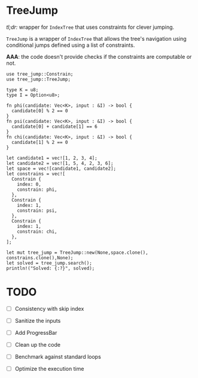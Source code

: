 # TreeJump

*tl;dr:* wrapper for `IndexTree` that uses constraints for clever jumping.

`TreeJump` is a wrapper of `IndexTree` that allows the tree's navigation using conditional jumps
	defined using a list of constraints.

**AAA**: the code doesn't provide checks if the constraints are computable or not.

```
use tree_jump::Constrain;
use tree_jump::TreeJump;

type K = u8;
type I = Option<u8>;

fn phi(candidate: Vec<K>, input : &I) -> bool {
  candidate[0] % 2 == 0
}
fn psi(candidate: Vec<K>, input : &I) -> bool {
  candidate[0] + candidate[1] == 6
}
fn chi(candidate: Vec<K>, input : &I) -> bool {
  candidate[1] % 2 == 0
}

let candidate1 = vec![1, 2, 3, 4];
let candidate2 = vec![1, 5, 4, 2, 3, 6];
let space = vec![candidate1, candidate2];
let constrains = vec![
  Constrain {
    index: 0,
    constrain: phi,
  },
  Constrain {
    index: 1,
    constrain: psi,
  },
  Constrain {
    index: 1,
    constrain: chi,
  },
];

let mut tree_jump = TreeJump::new(None,space.clone(), constrains.clone(),None);
let solved = tree_jump.search();
println!("Solved: {:?}", solved);
```


# TODO

- [ ] Consistency with skip index
- [ ] Sanitize the inputs
- [ ] Add ProgressBar
- [ ] Clean up the code
- [ ] Benchmark against standard loops
- [ ] Optimize the execution time

